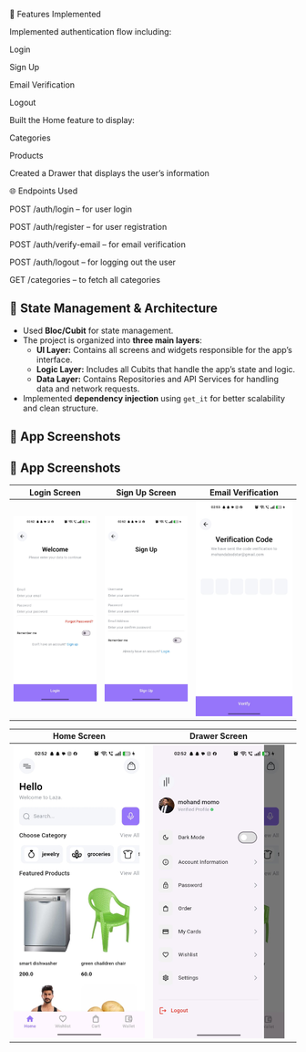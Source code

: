 🔧 Features Implemented

Implemented authentication flow including:

Login

Sign Up

Email Verification

Logout

Built the Home feature to display:

Categories

Products

Created a Drawer that displays the user’s information

🌐 Endpoints Used

POST /auth/login – for user login

POST /auth/register – for user registration

POST /auth/verify-email – for email verification

POST /auth/logout – for logging out the user

GET /categories – to fetch all categories

## 🧱 State Management & Architecture
- Used **Bloc/Cubit** for state management.  
- The project is organized into **three main layers**:
  - **UI Layer:** Contains all screens and widgets responsible for the app’s interface.  
  - **Logic Layer:** Includes all Cubits that handle the app’s state and logic.  
  - **Data Layer:** Contains Repositories and API Services for handling data and network requests.  
- Implemented **dependency injection** using `get_it` for better scalability and clean structure.


## 📱 App Screenshots

## 📱 App Screenshots

| Login Screen | Sign Up Screen | Email Verification |
|---------------|----------------|--------------------|
| ![Login](screenshots/13.jpg) | ![SignUp](screenshots/12.jpg) | ![Verify](screenshots/10.jpg) |

| Home Screen | Drawer Screen |   |
|--------------|----------------|---|
| ![Home](screenshots/15.jpg) | ![Drawer](screenshots/14.jpg) |   |

